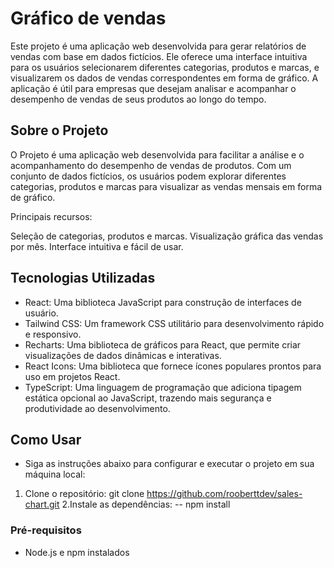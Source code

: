 # Gráfico de vendas

Este projeto é uma aplicação web desenvolvida para gerar relatórios de vendas com base em dados fictícios. Ele oferece uma interface intuitiva para os usuários selecionarem diferentes categorias, produtos e marcas, e visualizarem os dados de vendas correspondentes em forma de gráfico. A aplicação é útil para empresas que desejam analisar e acompanhar o desempenho de vendas de seus produtos ao longo do tempo.

## Sobre o Projeto

O Projeto é uma aplicação web desenvolvida para facilitar a análise e o acompanhamento do desempenho de vendas de produtos. Com um conjunto de dados fictícios, os usuários podem explorar diferentes categorias, produtos e marcas para visualizar as vendas mensais em forma de gráfico.

Principais recursos:

Seleção de categorias, produtos e marcas.
Visualização gráfica das vendas por mês.
Interface intuitiva e fácil de usar.


## Tecnologias Utilizadas

- React: Uma biblioteca JavaScript para construção de interfaces de usuário.
- Tailwind CSS: Um framework CSS utilitário para desenvolvimento rápido e responsivo.
- Recharts: Uma biblioteca de gráficos para React, que permite criar visualizações de dados dinâmicas e interativas.
- React Icons: Uma biblioteca que fornece ícones populares prontos para uso em projetos React.
- TypeScript: Uma linguagem de programação que adiciona tipagem estática opcional ao JavaScript, trazendo mais segurança e produtividade ao desenvolvimento.

## Como Usar
- Siga as instruções abaixo para configurar e executar o projeto em sua máquina local:
1. Clone o repositório:
git clone https://github.com/rooberttdev/sales-chart.git
2.Instale as dependências:
-- npm install

### Pré-requisitos

- Node.js e npm instalados


